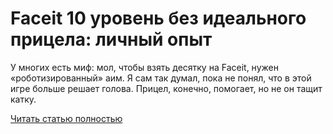 # Faceit 10 уровень без идеального прицела: личный опыт



У многих есть миф: мол, чтобы взять десятку на Faceit, нужен «роботизированный» аим. Я сам так думал, пока не понял, что в этой игре больше решает голова. Прицел, конечно, помогает, но не он тащит катку.

[Читать статью полностью](https://xyberbara.com/gaming/faceit-10/)
